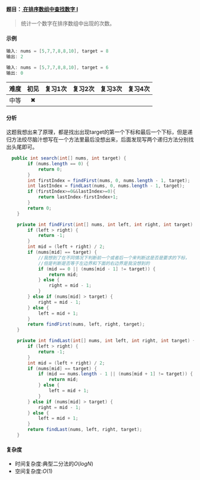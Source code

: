 #### 题目：[ 在排序数组中查找数字 I](https://leetcode-cn.com/problems/zai-pai-xu-shu-zu-zhong-cha-zhao-shu-zi-lcof/)

> 统计一个数字在排序数组中出现的次数。

#### 示例

```java
输入: nums = [5,7,7,8,8,10], target = 8
输出: 2
```

```java
输入: nums = [5,7,7,8,8,10], target = 6
输出: 0
```

| 难度 | 初见 | 复习1次 | 复习2次 | 复习3次 | 复习4次 |
| :--: | :--: | :-----: | :-----: | :-----: | :-----: |
| 中等 |  ✖   |         |         |         |         |

#### 分析

这题我想出来了原理，都是找出出现target的第一个下标和最后一个下标，但是递归方法绞尽脑汁想写在一个方法里最后没想出来，后面发现写两个递归方法分别找出头尾即可。

```java
  public int search(int[] nums, int target) {
        if (nums.length == 0) {
            return 0;
        }
        int firstIndex = findFirst(nums, 0, nums.length - 1, target);
        int lastIndex = findLast(nums, 0, nums.length - 1, target);
        if (firstIndex>=0&&lastIndex>=0){
            return lastIndex-firstIndex+1;
        }
        return 0;
    }

    private int findFirst(int[] nums, int left, int right, int target) {
        if (left > right) {
            return -1;
        }
        int mid = (left + right) / 2;
        if (nums[mid] == target) {
            //我想到了在不同情况下判断前一个或者后一个来判断这是否是要求的下标，
            //但是判断是否等于左边界和下面的右边界是我没想到的
            if (mid == 0 || (nums[mid - 1] != target)) {
                return mid;
            } else {
                right = mid - 1;
            }
        } else if (nums[mid] > target) {
            right = mid - 1;
        } else {
            left = mid + 1;
        }
        return findFirst(nums, left, right, target);
    }

    private int findLast(int[] nums, int left, int right, int target) {
        if (left > right) {
            return -1;
        }
        int mid = (left + right) / 2;
        if (nums[mid] == target) {
            if (mid == nums.length - 1 || (nums[mid + 1] != target)) {
                return mid;
            } else {
                left = mid + 1;
            }
        } else if (nums[mid] > target) {
            right = mid - 1;
        } else {
            left = mid + 1;
        }
        return findLast(nums, left, right, target);
    }
```



#### 复杂度

- 时间复杂度:典型二分法的$O(logN)$
- 空间复杂度:$O(1)$

